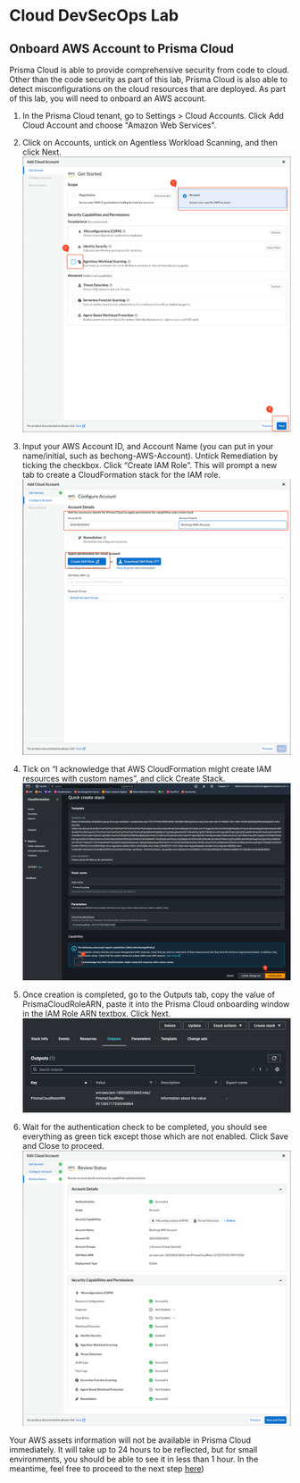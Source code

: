 # Cloud DevSecOps Lab
## Onboard AWS Account to Prisma Cloud
Prisma Cloud is able to provide comprehensive security from code to cloud. Other than the code security as part of this lab, Prisma Cloud is also able to detect misconfigurations on the cloud resources that are deployed. As part of this lab, you will need to onboard an AWS account. 


1. In the Prisma Cloud tenant, go to Settings > Cloud Accounts. Click Add Cloud Account and choose "Amazon Web Services".
2. Click on Accounts, untick on Agentless Workload Scanning, and then click Next.
![alt text](/resources/pc-onboarding-1.png?raw=true)
3. Input your AWS Account ID, and Account Name (you can put in your name/initial, such as bechong-AWS-Account). Untick Remediation by ticking the checkbox. Click “Create IAM Role”. This will prompt a new tab to create a CloudFormation stack for the IAM role.
![alt text](/resources/pc-onboarding-2.png?raw=true)

4. Tick on “I acknowledge that AWS CloudFormation might create IAM resources with custom names”, and click Create Stack.
![alt text](/resources/aws-onboarding-1.png?raw=true)

5. Once creation is completed, go to the Outputs tab, copy the value of PrismaCloudRoleARN, paste it into the Prisma Cloud onboarding window in the IAM Role ARN textbox. Click Next.
![alt text](/resources/aws-onboarding-2.png?raw=true)

6. Wait for the authentication check to be completed, you should see everything as green tick except those which are not enabled. Click Save and Close to proceed.
![alt text](/resources/pc-onboarding-3.png?raw=true)

Your AWS assets information will not be available in Prisma Cloud immediately. It will take up to 24 hours to be reflected, but for small environments, you should be able to see it in less than 1 hour. In the meantime, feel free to proceed to the next step [here](/07-ScanningwithTerraformCloud.md))